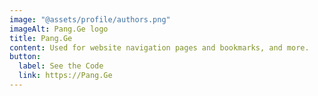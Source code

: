 ```yaml
---
image: "@assets/profile/authors.png"
imageAlt: Pang.Ge logo
title: Pang.Ge
content: Used for website navigation pages and bookmarks, and more.
button:
  label: See the Code
  link: https://Pang.Ge
---
```

